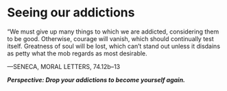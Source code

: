 # Seeing our addictions

“We must give up many things to which we are addicted, considering them to be good.
Otherwise, courage will vanish, which should continually test itself. 
Greatness of soul will be lost, which can’t stand out unless it disdains as petty what the mob regards as most desirable.

—SENECA, MORAL LETTERS, 74.12b–13

***Perspective: Drop your addictions to become yourself again.***
